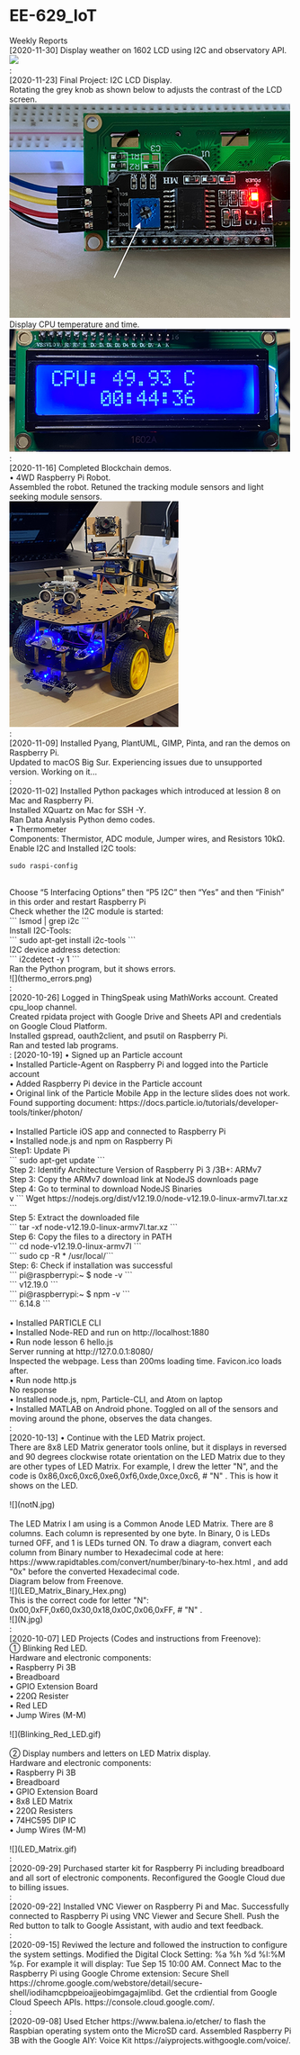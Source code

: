 # EE-629_IoT
Weekly Reports<br/>
[2020-11-30] Display weather on 1602 LCD using I2C and observatory API.<br>
![](lcd_weather.gif)<br>
:<br>
[2020-11-23] Final Project: I2C LCD Display.<br>
Rotating the grey knob as shown below to adjusts the contrast of the LCD screen.<br>
![](adjusting_lcd_contrast.png)<br>
Display CPU temperature and time.<br>
![](I2C_LCD-tempTime.png)<br>
:<br>
[2020-11-16] Completed Blockchain demos.<br>
• 4WD Raspberry Pi Robot.<br>
Assembled the robot. Retuned the tracking module sensors and light seeking module sensors.<br>
![](4wd-pi-robot.png)<br>
:<br>
[2020-11-09] Installed Pyang, PlantUML, GIMP, Pinta, and ran the demos on Raspberry Pi.<br>
Updated to macOS Big Sur. Experiencing issues due to unsupported version. Working on it...<br>
:<br>
[2020-11-02] Installed Python packages which introduced at lession 8 on Mac and Raspberry Pi.<br>
Installed XQuartz on Mac for SSH -Y.<br>
Ran Data Analysis Python demo codes.<br>
• Thermometer<br>
Components: Thermistor, ADC module, Jumper wires, and Resistors 10kΩ.<br>
 Enable I2C and Installed I2C tools:<br>
``` 
sudo raspi-config
```
<br>
 Choose “5 Interfacing Options” then “P5 I2C” then “Yes” and then “Finish” in this order and restart Raspberry Pi<br>
 Check whether the I2C module is started:<br>
```
lsmod | grep i2c
```
<br>
Install I2C-Tools:<br>
```
sudo apt-get install i2c-tools
```
<br>
I2C device address detection:<br>
```
i2cdetect -y 1
```
<br>
Ran the Python program, but it shows errors.<br>
![](thermo_errors.png)<br>
:<br>
[2020-10-26] Logged in ThingSpeak using MathWorks account. Created cpu_loop channel.<br>
Created rpidata project with Google Drive and Sheets API and credentials on Google Cloud Platform.<br>
Installed gspread, oauth2client, and psutil on Raspberry Pi.<br>
Ran and tested lab programs.<br>
:
[2020-10-19] 
• Signed up an Particle account<br>
• Installed Particle-Agent on Raspberry Pi and logged into the Particle account<br>
• Added Raspberry Pi device in the Particle account<br>
• Original link of the Particle Mobile App in the lecture slides does not work. Found supporting document: https://docs.particle.io/tutorials/developer-tools/tinker/photon/<br>
<br>
• Installed Particle iOS app and connected to Raspberry Pi<br>
• Installed node.js and npm on Raspberry Pi<br>
Step1: Update Pi<br>
```
sudo apt-get update
```
<br>
Step 2: Identify Architecture Version of Raspberry Pi 3 /3B+: ARMv7<br>
Step 3: Copy the ARMv7 download link at NodeJS downloads page<br>
Step 4: Go to terminal to download NodeJS Binaries<br>v
```
Wget https://nodejs.org/dist/v12.19.0/node-v12.19.0-linux-armv7l.tar.xz 
```
<br>
Step 5: Extract the downloaded file<br>
```
tar -xf node-v12.19.0-linux-armv7l.tar.xz
```
<br>
Step 6: Copy the files to a directory in PATH<br>
```
cd node-v12.19.0-linux-armv7l
```
<br>
```
sudo cp -R * /usr/local/```
<br>
Step: 6: Check if installation was successful<br>
```
pi@raspberrypi:~ $ node -v
```
<br>
```
v12.19.0
```
<br>
```
pi@raspberrypi:~ $ npm -v
```
<br>
```
6.14.8
```
<br>
<br>
• Installed PARTICLE CLI<br>
• Installed Node-RED and run on http://localhost:1880<br>
• Run node lesson 6 hello.js<br>
Server running at http://127.0.0.1:8080/<br>
Inspected the webpage. Less than 200ms loading time. Favicon.ico loads after.<br>
• Run node http.js<br>
No response<br>
• Installed node.js, npm, Particle-CLI, and Atom on laptop<br>
• Installed MATLAB on Android phone. Toggled on all of the sensors and moving around the phone, observes the data changes.<br>
:<br>
[2020-10-13] • Continue with the LED Matrix project.<br>
There are 8x8 LED Matrix generator tools online, but it displays in reversed and 90 degrees clockwise rotate orientation on the LED Matrix due to they are other types of LED Matrix. For example, I drew the letter "N", and the code is 0x86,0xc6,0xc6,0xe6,0xf6,0xde,0xce,0xc6, # "N" . This is how it shows on the LED.<br>
<br>
![](notN.jpg)<br>
<br>
The LED Matrix I am using is a Common Anode LED Matrix. There are 8 columns. Each column is represented by one byte. In Binary, 0 is LEDs turned OFF, and 1 is LEDs turned ON. To draw a diagram, convert each column from Binary number to Hexadecimal code at here: https://www.rapidtables.com/convert/number/binary-to-hex.html , and add "0x" before the converted Hexadecimal code.<br>
Diagram below from Freenove.<br>
![](LED_Matrix_Binary_Hex.png)<br>
This is the correct code for letter "N": 0x00,0xFF,0x60,0x30,0x18,0x0C,0x06,0xFF, # "N" .<br>
![](N.jpg)<br>
:<br/>
[2020-10-07] LED Projects (Codes and instructions from Freenove):<br>
① Blinking Red LED.<br>
Hardware and electronic components:<br>
• Raspberry Pi 3B<br>
• Breadboard<br>
• GPIO Extension Board<br>
• 220Ω Resister<br>
• Red LED<br>
• Jump Wires (M-M)<br>
<br>
![](Blinking_Red_LED.gif)<br>
<br>
② Display numbers and letters on LED Matrix display.<br>
Hardware and electronic components:<br>
• Raspberry Pi 3B<br>
• Breadboard<br>
• GPIO Extension Board<br>
• 8x8 LED Matrix<br>
• 220Ω Resisters<br>
• 74HC595 DIP IC<br>
• Jump Wires (M-M)<br>
<br>
![](LED_Matrix.gif)<br>
:<br/>
[2020-09-29] Purchased starter kit for Raspberry Pi including breadboard and all sort of electronic components. Reconfigured the Google Cloud due to billing issues.<br/>
:<br/>
[2020-09-22] Installed VNC Viewer on Raspberry Pi and Mac. Successfully connected to Raspberry Pi using VNC Viewer and Secure Shell. Push the Red button to talk to Google Assistant, with audio and text feedback.<br/>
:<br/>
[2020-09-15] Reviwed the lecture and followed the instruction to configure the system settings. Modified the Digital Clock Setting: %a  %h %d  %I:%M %p. For example it will display: Tue Sep 15 10:00 AM. Connect Mac to the Raspberry Pi using Google Chrome extension: Secure Shell https://chrome.google.com/webstore/detail/secure-shell/iodihamcpbpeioajjeobimgagajmlibd. Get the crdiential from Google Cloud Speech APIs. https://console.cloud.google.com/.<br/>
:<br/>
[2020-09-08] Used Etcher https://www.balena.io/etcher/ to flash the Raspbian operating system onto the MicroSD card. Assembled Raspberry Pi 3B with the Google AIY: Voice Kit https://aiyprojects.withgoogle.com/voice/.<br/>
